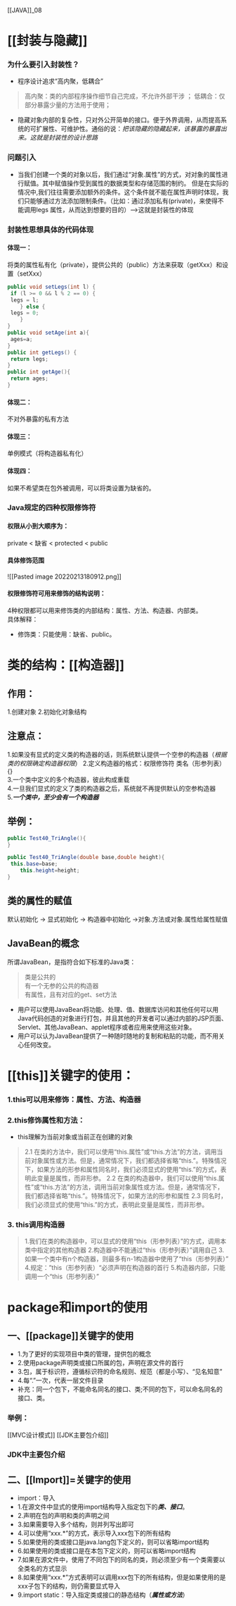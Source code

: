 [[JAVA]]_08

# [[封装与隐藏]]
### 为什么要引入封装性？
* 程序设计追求“高内聚，低耦合”
>高内聚：类的内部程序操作细节自己完成，不允许外部干涉 ；
>低耦合：仅部分暴露少量的方法用于使用；

* 隐藏对象内部的复杂性，只对外公开简单的接口。便于外界调用，从而提高系统的可扩展性、可维护性。通俗的说：*把该隐藏的隐藏起来，该暴露的暴露出来。这就是封装性的设计思路*
### 问题引入
* 当我们创建一个类的对象以后，我们通过“对象.属性”的方式，对对象的属性进行赋值。其中赋值操作受到属性的数据类型和存储范围的制约。
但是在实际的情况中,我们往往需要添加额外的条件。这个条件就不能在属性声明时体现，我们只能够通过方法添加限制条件。（比如：通过添加私有(private)，来使得不能调用legs 属性，从而达到想要的目的）-->这就是封装性的体现
### 封装性思想具体的代码体现
#### 体现一：
将类的属性私有化（private），提供公共的（public）方法来获取（getXxx）和设置（setXxx）
```java
public void setLegs(int l) {  
 if (l >= 0 && l % 2 == 0) {  
 legs = l;  
    } else {  
 legs = 0;  
    }  
}  
public void setAge(int a){  
 ages=a;  
}  
public int getLegs() {  
 return legs;  
}  
public int getAge(){  
 return ages;  
}
```
#### 体现二：
不对外暴露的私有方法
#### 体现三：
单例模式（将构造器私有化）
#### 体现四：
如果不希望类在包外被调用，可以将类设置为缺省的。
### Java规定的四种权限修饰符
#### 权限从小到大顺序为：
private < 缺省 < protected < public
#### 具体修饰范围
 ![[Pasted image 20220213180912.png]]
 #### 权限修饰符可用来修饰的结构说明：
 4种权限都可以用来修饰类的内部结构：属性、方法、构造器、内部类。  
具体解释：  
* 修饰类：只能使用：缺省、public。
# 类的结构：[[构造器]]
## 作用：
1.创建对象
2.初始化对象结构
## 注意点：
1.如果没有显式的定义类的构造器的话，则系统默认提供一个空参的构造器（*根据类的权限确定构造器权限*）
2.定义构造器的格式：权限修饰符 类名（形参列表）{}  
3.一个类中定义的多个构造器，彼此构成重载  
4.一旦我们显式的定义了类的构造器之后，系统就不再提供默认的空参构造器  
5.***一个类中，至少会有一个构造器***
## 举例：
```java
public Test40_TriAngle(){  
}  

public Test40_TriAngle(double base,double height){  
 this.base=base;  
    this.height=height;  
}
```
## 类的属性的赋值
默认初始化 -> 显式初始化 -> 构造器中初始化 ->对象.方法或对象.属性给属性赋值
## JavaBean的概念
所谓JavaBean，是指符合如下标准的Java类：  
>类是公共的  
>有一个无参的公共的构造器  
>有属性，且有对应的get、set方法  
* 用户可以使用JavaBean将功能、处理、值、数据库访问和其他任何可以用Java代码创造的对象进行打包，并且其他的开发者可以通过内部的JSP页面、Servlet、其他JavaBean、applet程序或者应用来使用这些对象。
* 用户可以认为JavaBean提供了一种随时随地的复制和粘贴的功能，而不用关心任何改变。
# [[this]]关键字的使用：

### 1.this可以用来修饰：属性、方法、构造器

### 2.this修饰属性和方法：

* this理解为当前对象或当前正在创建的对象

> 2.1 
> 在类的方法中，我们可以使用“this.属性”或“this.方法”的方法，调用当前对象属性或方法。但是，通常情况下，我们都选择省略“this.”。特殊情况下，如果方法的形参和属性同名时，我们必须显式的使用“this.”的方式，表明此变量是属性，而非形参。
> 2.2
> 在类的构造器中，我们可以使用“this.属性”或“this.方法”的方法，调用当前对象属性或方法。但是，通常情况下，我们都选择省略“this.”。特殊情况下，如果方法的形参和属性
>2.3
>同名时，我们必须显式的使用“this.”的方式，表明此变量是属性，而非形参。
### 3. this调用构造器
> 1.我们在类的构造器中，可以显式的使用“this（形参列表）”的方式，调用本类中指定的其他构造器
> 2.构造器中不能通过“this（形参列表）”调用自己
> 3.如果一个类中有n个构造器，则最多有n-1构造器中使用了“this（形参列表）”
> 4.规定：”this（形参列表）“必须声明在构造器的首行
> 5.构造器内部，只能调用一个“this（形参列表）”
# package和import的使用
## 一、[[package]]关键字的使用
* 1.为了更好的实现项目中类的管理，提供包的概念
* 2.使用package声明类或接口所属的包，声明在源文件的首行
* 3.包，属于标识符，遵循标识符的命名规则、规范（都是小写）、“见名知意”
* 4.每“.”一次，代表一层文件目录
* 补充：同一个包下，不能命名同名的接口、类;不同的包下，可以命名同名的接口、类。
### 举例：
[[MVC设计模式]]
[[JDK主要包介绍]]
### JDK中主要包介绍

## 二、[[Import]]=关键字的使用
* import：导入
* 1.在源文件中显式的使用import结构导入指定包下的***类、接口***。
* 2.声明在包的声明和类的声明之间
* 3.如果需要导入多个结构，则并列写出即可
* 4.可以使用“xxx.*”的方式，表示导入xxx包下的所有结构
* 5.如果使用的类或接口是java.lang包下定义的，则可以省略import结构
* 6.如果使用的类或接口是在本包下定义的，则可以省略import结构
* 7.如果在源文件中，使用了不同包下的同名的类，则必须至少有一个类需要以全类名的方式显示
* 8.如果使用“xxx.*”方式表明可以调用xxx包下的所有结构，但是如果使用的是xxx子包下的结构，则仍需要显式导入
* 9.import static：导入指定类或接口的静态结构（***属性或方法***）